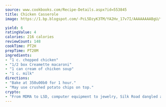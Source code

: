 ```yaml
---
source: www.cookbooks.com/Recipe-Details.aspx?id=553845
title: Chicken Casserole
image: https://1.bp.blogspot.com/-PcL5DzyK3TM/YA2Hv_17v7I/AAAAAAAABgU/fyHeesSth_IZW9mL5lk6GxJO8cW8ksrGACLcBGAsYHQ/s320/12.png

yield: 6
ratingValue: 4
calories: 216 calories
reviewCount: 148
cookTime: PT2H
prepTime: PT20M
ingredients:
- "1 c. chopped chicken"
- "1/2 box Creamette macaroni"
- "1 can cream of chicken soup"
- "1 c. milk"
directions:
- "Bake at 350u00b0 for 1 hour."
- "May use crushed potato chips on top."
crypto:
- "From MDMA to LSD, computer equipment to jewelry, Silk Road dangled a menu listing all the greatest things Bitcoin can buy."
---
```

